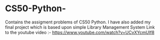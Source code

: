 # CS50-Python-
Contains the assigment problems of CS50 Python.
I have also added my final project which is based upon simple Library Management System 
Link to the youtube video :- https://www.youtube.com/watch?v=UCvXYcmUIf8
